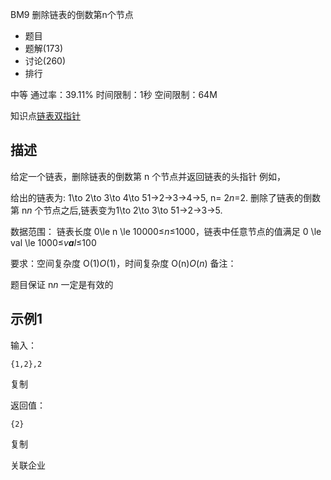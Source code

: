 BM9 删除链表的倒数第n个节点







- 题目
- 题解(173)
- 讨论(260)
- 排行

中等 通过率：39.11% 时间限制：1秒 空间限制：64M

知识点[链表](https://www.nowcoder.com/exam/oj?page=1&tab=算法篇&topicId=295?tag=580)[双指针](https://www.nowcoder.com/exam/oj?page=1&tab=算法篇&topicId=295?tag=5054)

## 描述

给定一个链表，删除链表的倒数第 n 个节点并返回链表的头指针
例如，

给出的链表为: 1\to 2\to 3\to 4\to 51→2→3→4→5, n= 2*n*=2.
删除了链表的倒数第 n*n* 个节点之后,链表变为1\to 2\to 3\to 51→2→3→5.

数据范围： 链表长度 0\le n \le 10000≤*n*≤1000，链表中任意节点的值满足 0 \le val \le 1000≤*v**a**l*≤100

要求：空间复杂度 O(1)*O*(1)，时间复杂度 O(n)*O*(*n*)
备注：

题目保证 n*n* 一定是有效的

## 示例1

输入：

```
{1,2},2    
```

复制

返回值：

```
{2} 
```

复制

关联企业